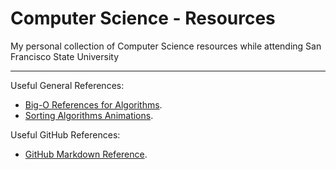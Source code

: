 # Computer Science - Resources

My personal collection of Computer Science resources while attending San Francisco State University
***



Useful General References:
* [Big-O References for Algorithms](http://bigocheatsheet.com/).
* [Sorting Algorithms Animations](https://www.toptal.com/developers/sorting-algorithms).

Useful GitHub References:
* [GitHub Markdown Reference](https://help.github.com/articles/basic-writing-and-formatting-syntax/#links).

